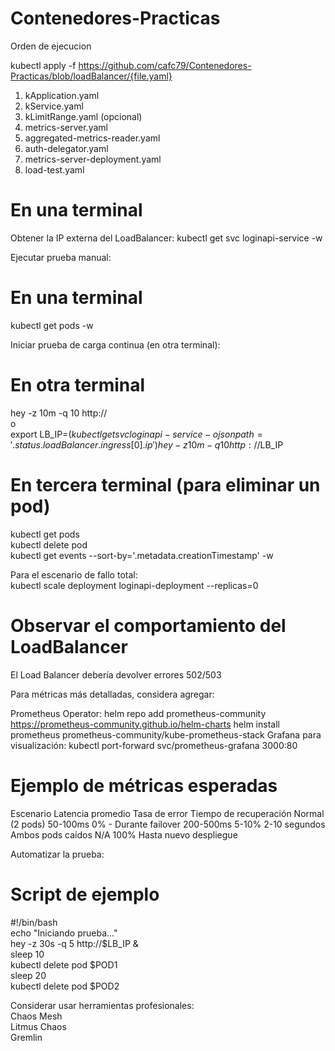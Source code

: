 # Contenedores-Practicas

Orden de ejecucion 

kubectl apply -f https://github.com/cafc79/Contenedores-Practicas/blob/loadBalancer/{file.yaml}

1. kApplication.yaml
2. kService.yaml
3. kLimitRange.yaml (opcional)
4. metrics-server.yaml
5. aggregated-metrics-reader.yaml
6. auth-delegator.yaml
7. metrics-server-deployment.yaml
8. load-test.yaml

# En una terminal
Obtener la IP externa del LoadBalancer:
kubectl get svc loginapi-service -w

Ejecutar prueba manual:
# En una terminal
kubectl get pods -w

Iniciar prueba de carga continua (en otra terminal):
# En otra terminal 
hey -z 10m -q 10 http://<load-balancer-ip>  
o  
export LB_IP=$(kubectl get svc loginapi-service -o jsonpath='{.status.loadBalancer.ingress[0].ip}')  
hey -z 10m -q 10 http://$LB_IP

# En tercera terminal (para eliminar un pod)
kubectl get pods  
kubectl delete pod <nombre-pod-1>  
kubectl get events --sort-by='.metadata.creationTimestamp' -w

Para el escenario de fallo total:  
kubectl scale deployment loginapi-deployment --replicas=0  
# Observar el comportamiento del LoadBalancer
El Load Balancer debería devolver errores 502/503


Para métricas más detalladas, considera agregar:

Prometheus Operator:
helm repo add prometheus-community https://prometheus-community.github.io/helm-charts
helm install prometheus prometheus-community/kube-prometheus-stack
Grafana para visualización:
kubectl port-forward svc/prometheus-grafana 3000:80


# Ejemplo de métricas esperadas
Escenario	Latencia promedio	Tasa de error	Tiempo de recuperación
Normal (2 pods)	50-100ms	0%	-
Durante failover	200-500ms	5-10%	2-10 segundos
Ambos pods caídos	N/A	100%	Hasta nuevo despliegue

Automatizar la prueba:
# Script de ejemplo
#!/bin/bash  
echo "Iniciando prueba..."  
hey -z 30s -q 5 http://$LB_IP &  
sleep 10  
kubectl delete pod $POD1  
sleep 20  
kubectl delete pod $POD2  

Considerar usar herramientas profesionales:  
Chaos Mesh  
Litmus Chaos  
Gremlin
